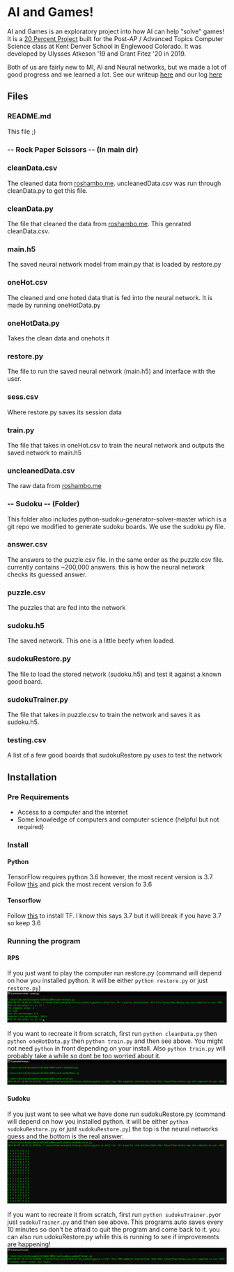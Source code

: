 # AI and Games!
AI and Games is an exploratory project into how AI can help "solve" games! It is a [20 Percent Project](http://www.20time.org/) built for the Post-AP / Advanced Topics Computer Science class at Kent Denver School in Englewood Colorado. It was developed by Ulysses Atkeson '19 and Grant Fitez '20 in 2019.

Both of us are fairly new to Ml, AI and Neural networks, but we made a lot of good progress and we learned a lot. See our writeup [here](https://docs.google.com/document/d/1drWqtxF1tJrTNptr-YXJvmdJ8LfIuHhhoIrkKW88jt8/edit?usp=sharing) and our log [here](https://docs.google.com/document/d/17e8txT_2huo49XWkmmKNHayIwOWlEGgCRoc6z6UW2yI/edit?usp=sharing)

## Files

### README.md
This file ;)

### -- Rock Paper Scissors -- (In main dir)
### cleanData.csv
The cleaned data from [roshambo.me](https://roshambo.me/). uncleanedData.csv was run through cleanData.py to get this file.
### cleanData.py
The file that cleaned the data from [roshambo.me](https://roshambo.me/).  This genrated cleanData.csv. 
### main.h5
The saved neural network model from main.py that is loaded by restore.py
### oneHot.csv
The cleaned and one hoted data that is fed into the neural network. It is made by running  oneHotData.py
### oneHotData.py
Takes the clean data and onehots it
### restore.py
The file to run the saved neural network (main.h5) and interface with the user.
### sess.csv
Where restore.py saves its session data
### train.py
The file that takes in oneHot.csv to train the neural network and outputs the saved network to main.h5
### uncleanedData.csv
The raw data from [roshambo.me](https://roshambo.me/)

### -- Sudoku -- (Folder)
This folder also includes python-sudoku-generator-solver-master which is a git repo we modified to generate sudoku boards. We use the sudoku.py file.
### answer.csv
The answers to the puzzle.csv file. in the same order as the puzzle.csv file. currently contains ~200,000 answers. this is how the neural network checks its guessed answer.
### puzzle.csv
The puzzles that are fed into the network
### sudoku.h5
The saved network. This one is a little beefy when loaded.
### sudokuRestore.py
The file to load the stored network (sudoku.h5) and test it against a known good board.
### sudokuTrainer.py
The file that takes in puzzle.csv to train the network and saves it as sudoku.h5.
### testing.csv
A list of a few good boards that sudokuRestore.py uses to test the network

## Installation

### Pre Requirements
* Access to a computer and the internet
* Some knowledge of computers and computer science (helpful but not required)

### Install
#### Python
TensorFlow requires python 3.6 however, the most recent version is 3.7. Follow [this](https://realpython.com/installing-python/) and pick the most recent version fo 3.6
#### Tensorflow
Follow [this](https://tensorflow-object-detection-api-tutorial.readthedocs.io/en/latest/install.html) to install TF. I know this says 3.7 but it will break if you have 3.7 so keep 3.6

### Running the program
#### RPS
If you just want to play the computer run restore.py (command will depend on how you installed python. it will be either `python restore.py` or just `restore.py`)
![1](/img/1.png)

If you want to recreate it from scratch, first run `python cleanData.py` then `python oneHotData.py` then `python train.py` and then see above. You might not need `python` in front depending on your install. Also `python train.py` will probably take a while so dont be too worried about it.
![2](/img/2.png)

#### Sudoku
If you just want to see what we have done run sudokuRestore.py (command will depend on how you installed python. it will be either `python sudokuRestore.py` or just `sudokuRestore.py`) the top is the neural networks guess and the bottom is the real answer.
![3](/img/3.png)

If you want to recreate it from scratch, first run `python sudokuTrainer.py`or just `sudokuTrainer.py` and then see above. This programs auto saves every 10 minutes so don't be afraid to quit the program and come back to it. you can also run udokuRestore.py while this is running to see if improvements are happening!
![4](/img/4.png)

